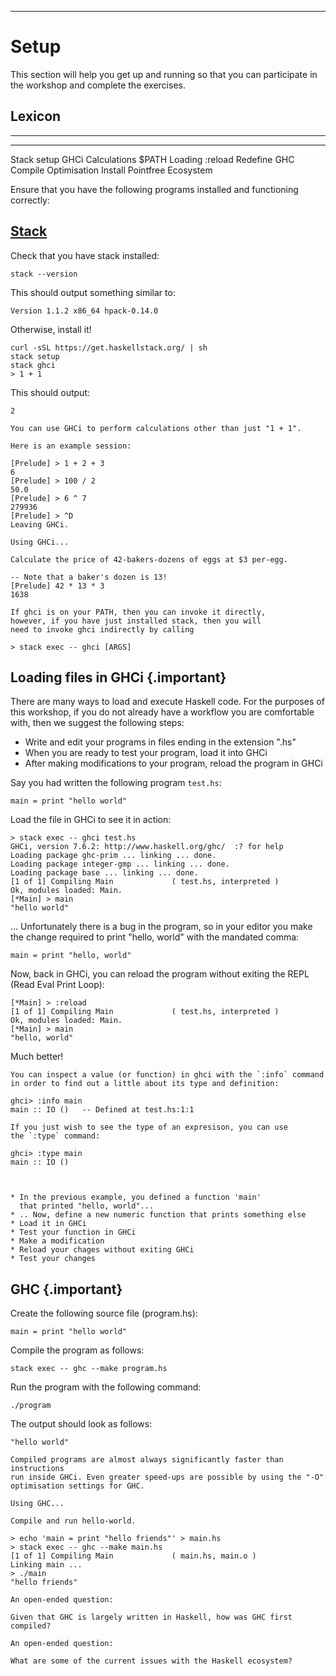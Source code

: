 
----

Setup
=====

This section will help you get up and running so that you
can participate in the workshop and complete the exercises.

## Lexicon

-----------       -------------     ------------
-----------       -------------     ------------
Stack             setup             GHCi
Calculations      $PATH             Loading
:reload           Redefine          GHC
Compile           Optimisation      Install
Pointfree         Ecosystem

<div class="important">
Ensure that you have the following programs installed and functioning correctly:

## [Stack](https://docs.haskellstack.org/en/stable/README/)

Check that you have stack installed:

```shell
stack --version
```

This should output something similar to:

    Version 1.1.2 x86_64 hpack-0.14.0

Otherwise, install it!

```shell
curl -sSL https://get.haskellstack.org/ | sh
stack setup
stack ghci
> 1 + 1
```

This should output:

    2

</div>

```real
You can use GHCi to perform calculations other than just "1 + 1".

Here is an example session:

[Prelude] > 1 + 2 + 3
6
[Prelude] > 100 / 2
50.0
[Prelude] > 6 ^ 7
279936
[Prelude] > ^D
Leaving GHCi.
```

```instruction
Using GHCi...

Calculate the price of 42-bakers-dozens of eggs at $3 per-egg.
```

```answer
-- Note that a baker's dozen is 13!
[Prelude] 42 * 13 * 3
1638
```

```note
If ghci is on your PATH, then you can invoke it directly,
however, if you have just installed stack, then you will
need to invoke ghci indirectly by calling

> stack exec -- ghci [ARGS]

```


## Loading files in GHCi {.important}

There are many ways to load and execute Haskell code. For the purposes of this workshop,
if you do not already have a workflow you are comfortable with, then we suggest the
following steps:

* Write and edit your programs in files ending in the extension ".hs"
* When you are ready to test your program, load it into GHCi
* After making modifications to your program, reload the program in GHCi

Say you had written the following program `test.hs`:

~~~{data-language=haskell data-filter=./resources/scripts/check.sh}
main = print "hello world"
~~~

Load the file in GHCi to see it in action:

```shell
> stack exec -- ghci test.hs
GHCi, version 7.6.2: http://www.haskell.org/ghc/  :? for help
Loading package ghc-prim ... linking ... done.
Loading package integer-gmp ... linking ... done.
Loading package base ... linking ... done.
[1 of 1] Compiling Main             ( test.hs, interpreted )
Ok, modules loaded: Main.
[*Main] > main
"hello world"
```

... Unfortunately there is a bug in the program, so in your editor you
make the change required to print "hello, world" with the mandated comma:

~~~{data-language=haskell data-filter=./resources/scripts/check.sh}
main = print "hello, world"
~~~

Now, back in GHCi, you can reload the program without exiting the
REPL (Read Eval Print Loop):

```shell
[*Main] > :reload
[1 of 1] Compiling Main             ( test.hs, interpreted )
Ok, modules loaded: Main.
[*Main] > main
"hello, world"
```

Much better!

```real
You can inspect a value (or function) in ghci with the `:info` command
in order to find out a little about its type and definition:

ghci> :info main
main :: IO ()   -- Defined at test.hs:1:1

If you just wish to see the type of an expresison, you can use
the `:type` command:

ghci> :type main
main :: IO ()
```

```instruction


* In the previous example, you defined a function 'main'
  that printed "hello, world"...
* .. Now, define a new numeric function that prints something else
* Load it in GHCi
* Test your function in GHCi
* Make a modification
* Reload your chages without exiting GHCi
* Test your changes
```

## GHC {.important}

Create the following source file (program.hs):

~~~{data-language="haskell"}
main = print "hello world"
~~~

Compile the program as follows:

```shell
stack exec -- ghc --make program.hs
```

Run the program with the following command:

```shell
./program
```

The output should look as follows:

```text
"hello world"
```

```real
Compiled programs are almost always significantly faster than instructions
run inside GHCi. Even greater speed-ups are possible by using the "-O"
optimisation settings for GHC.
```

```instruction
Using GHC...

Compile and run hello-world.
```

```answer
> echo 'main = print "hello friends"' > main.hs
> stack exec -- ghc --make main.hs
[1 of 1] Compiling Main             ( main.hs, main.o )
Linking main ...
> ./main
"hello friends"
```

```open
An open-ended question:

Given that GHC is largely written in Haskell, how was GHC first compiled?
```

```open
An open-ended question:

What are some of the current issues with the Haskell ecosystem?
```
